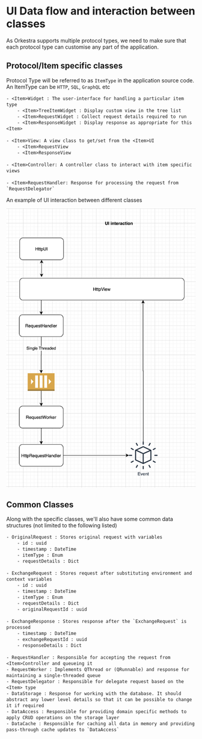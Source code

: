 # UI Data flow and interaction between classes

As Orkestra supports multiple protocol types, we need to make sure that each protocol type can customise any part of the application.

## Protocol/Item specific classes
Protocol Type will be referred to as `ItemType` in the application source code. An ItemType can be `HTTP`, `SQL`, `GraphQL` etc

```
- <Item>Widget : The user-interface for handling a particular item type
    - <Item>TreeItemWidget : Display custom view in the tree list
    - <Item>RequestWidget : Collect request details required to run
    - <Item>ResponseWidget : Display response as appropriate for this <Item>

- <Item>View: A view class to get/set from the <Item>UI
    - <Item>RequestView
    - <Item>ResponseView

- <Item>Controller: A controller class to interact with item specific views

- <Item>RequestHandler: Response for processing the request from `RequestDelegator`
```

An example of UI interaction between different classes

![](images/20200530101907120_1991627773.png)


## Common Classes

Along with the <Item> specific classes, we'll also have some common data structures (not limited to the following listed)

```
- OriginalRequest : Stores original request with variables
    - id : uuid
    - timestamp : DateTime
    - itemType : Enum
    - requestDetails : Dict

- ExchangeRequest : Stores request after substituting environment and context variables
    - id : uuid
    - timestamp : DateTime
    - itemType : Enum
    - requestDetails : Dict
    - originalRequestId : uuid

- ExchangeResponse : Stores response after the `ExchangeRequest` is processed
    - timestamp : DateTime
    - exchangeRequestId : uuid
    - responseDetails : Dict

- RequestHandler : Responsible for accepting the request from <Item>Controller and queueing it
- RequestWorker : Implements QThread or (QRunnable) and response for maintaining a single-threaded queue
- RequestDelegator : Responsible for delegate request based on the <Item> type
- DataStorage : Response for working with the database. It should abstract any lower level details so that it can be possible to change it if required
- DataAccess : Responsible for providing domain specific methods to apply CRUD operations on the storage layer
- DataCache : Responsible for caching all data in memory and providing pass-through cache updates to `DataAccess`
```